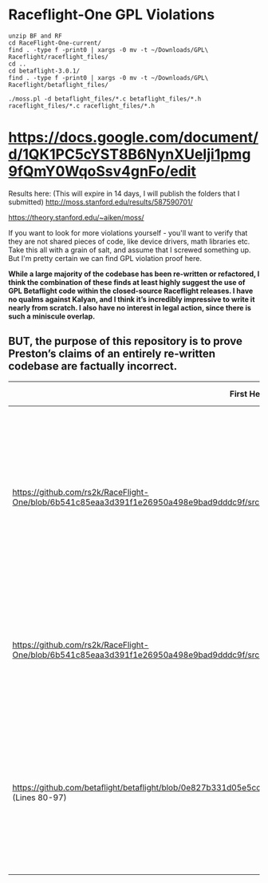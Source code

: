 # Raceflight-One GPL Violations

```
unzip BF and RF
cd RaceFlight-One-current/
find . -type f -print0 | xargs -0 mv -t ~/Downloads/GPL\ Raceflight/raceflight_files/
cd ..
cd betaflight-3.0.1/
find . -type f -print0 | xargs -0 mv -t ~/Downloads/GPL\ Raceflight/betaflight_files/

./moss.pl -d betaflight_files/*.c betaflight_files/*.h raceflight_files/*.c raceflight_files/*.h
```

# https://docs.google.com/document/d/1QK1PC5cYST8B6NynXUeIji1pmg9fQmY0WqoSsv4gnFo/edit

Results here: (This will expire in 14 days, I will publish the folders that I submitted)
http://moss.stanford.edu/results/587590701/

https://theory.stanford.edu/~aiken/moss/

If you want to look for more violations yourself -  you'll want to verify that they are not shared pieces of code, like device drivers, math libraries etc. Take this all with a grain of salt, and assume that I screwed something up. But I'm pretty certain we can find GPL violation proof here.

**While a large majority of the codebase has been re-written or refactored, I think the combination of these finds at least highly suggest the use of GPL Betaflight code within the closed-source Raceflight releases. I have no qualms against Kalyan, and I think it’s incredibly impressive to write it nearly from scratch. I also have no interest in legal action, since there is such a miniscule overlap.**

## BUT, the purpose of this repository is to prove Preston’s claims of an entirely re-written codebase are factually incorrect. 


| First Header  | Second Header | Third Header |
| ------------- | ------------- | ------------ |
| https://github.com/rs2k/RaceFlight-One/blob/6b541c85eaa3d391f1e26950a498e9bad9dddc9f/src/flight_controller/src/filter.c#L504 (Lines 504-511) | https://github.com/betaflight/betaflight/blob/0e827b331d05e5cc12304f6278a3ded26c2a2f20/src/main/common/filter.c#L99 (Lines 99-106) | The comments are exactly the same. “// precompute the coefficients” and “// zero initial samples”The math is and layout is exactly the same, except with different variable names.
https://github.com/rs2k/RaceFlight-One/blob/6b541c85eaa3d391f1e26950a498e9bad9dddc9f/src/flight_controller/src/filter.c#L527 (Lines 527-533) | https://github.com/betaflight/betaflight/blob/0e827b331d05e5cc12304f6278a3ded26c2a2f20/src/main/common/filter.c#L40 (Lines 40-44) | Exact same layout and spacing of the math. The same variable names. Only difference is that the function inputs are switched.
https://github.com/betaflight/betaflight/blob/0e827b331d05e5cc12304f6278a3ded26c2a2f20/src/main/common/filter.c#L80 (Lines 80-97) | https://github.com/rs2k/RaceFlight-One/blob/6b541c85eaa3d391f1e26950a498e9bad9dddc9f/src/flight_controller/src/filter.c#L467 (Lines 467-484) | Switch statement with the same input variable. Nearly the same case names. Exactly the same variable names and math in identical order within each case.

